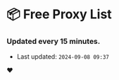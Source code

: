 # :package: Free Proxy List
### Updated every 15 minutes.

- Last updated: `2024-09-08 09:37`

:heart:
